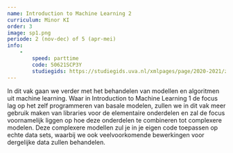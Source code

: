 ```yaml
---
name: Introduction to Machine Learning 2
curriculum: Minor KI
order: 3
image: sp1.png
periode: 2 (nov-dec) of 5 (apr-mei)
info:
    -
        speed: parttime
        code: 50621SCP3Y
        studiegids: https://studiegids.uva.nl/xmlpages/page/2020-2021/zoek-vak/vak/82347
---
```


In dit vak gaan we verder met het behandelen van modellen en algoritmen uit machine learning. Waar in Introduction to Machine Learning 1 de focus lag op het zelf programmeren van basale modelen, zullen we in dit vak meer gebruik maken van libraries voor de elementaire onderdelen en zal de focus voornamelijk liggen op hoe deze onderdelen te combineren tot complexere modelen. Deze complexere modellen zul je in je eigen code toepassen op echte data sets, waarbij we ook veelvoorkomende bewerkingen voor dergelijke data zullen behandelen.